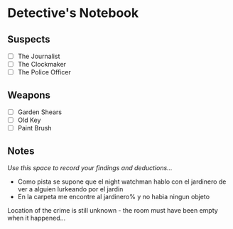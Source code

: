 # Detective's Notebook

## Suspects
- [ ] The Journalist
- [ ] The Clockmaker
- [ ] The Police Officer

## Weapons
- [ ] Garden Shears
- [ ] Old Key
- [ ] Paint Brush

## Notes
*Use this space to record your findings and deductions...*

- Como pista se supone que el night watchman hablo con el jardinero de ver a alguien lurkeando por el jardin
- En la carpeta me encontre al jardinero% y no habìa ningun objeto







Location of the crime is still unknown - the room must have been empty when it happened...
